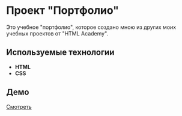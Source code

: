 # Проект "Портфолио"
Это учебное "портфолио", которое создано мною из других моих учебных проектов от "HTML Academy".
## Используемые технологии
- **HTML**
- **CSS**
## Демо
[Смотреть](https://ivanfedotov.github.io/my-portfolio-html-academy)
